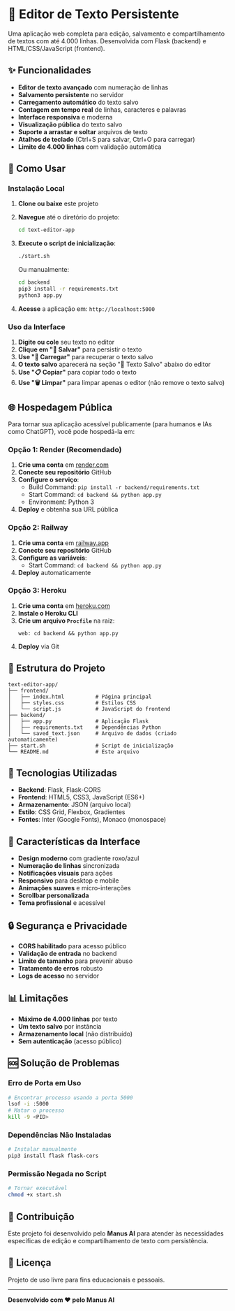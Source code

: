 # 📝 Editor de Texto Persistente

Uma aplicação web completa para edição, salvamento e compartilhamento de textos com até 4.000 linhas. Desenvolvida com Flask (backend) e HTML/CSS/JavaScript (frontend).

## ✨ Funcionalidades

- **Editor de texto avançado** com numeração de linhas
- **Salvamento persistente** no servidor
- **Carregamento automático** do texto salvo
- **Contagem em tempo real** de linhas, caracteres e palavras
- **Interface responsiva** e moderna
- **Visualização pública** do texto salvo
- **Suporte a arrastar e soltar** arquivos de texto
- **Atalhos de teclado** (Ctrl+S para salvar, Ctrl+O para carregar)
- **Limite de 4.000 linhas** com validação automática

## 🚀 Como Usar

### Instalação Local

1. **Clone ou baixe** este projeto
2. **Navegue** até o diretório do projeto:
   ```bash
   cd text-editor-app
   ```

3. **Execute o script de inicialização**:
   ```bash
   ./start.sh
   ```
   
   Ou manualmente:
   ```bash
   cd backend
   pip3 install -r requirements.txt
   python3 app.py
   ```

4. **Acesse** a aplicação em: `http://localhost:5000`

### Uso da Interface

1. **Digite ou cole** seu texto no editor
2. **Clique em "💾 Salvar"** para persistir o texto
3. **Use "📂 Carregar"** para recuperar o texto salvo
4. **O texto salvo** aparecerá na seção "📄 Texto Salvo" abaixo do editor
5. **Use "📋 Copiar"** para copiar todo o texto
6. **Use "🗑️ Limpar"** para limpar apenas o editor (não remove o texto salvo)

## 🌐 Hospedagem Pública

Para tornar sua aplicação acessível publicamente (para humanos e IAs como ChatGPT), você pode hospedá-la em:

### Opção 1: Render (Recomendado)

1. **Crie uma conta** em [render.com](https://render.com)
2. **Conecte seu repositório** GitHub
3. **Configure o serviço**:
   - Build Command: `pip install -r backend/requirements.txt`
   - Start Command: `cd backend && python app.py`
   - Environment: Python 3
4. **Deploy** e obtenha sua URL pública

### Opção 2: Railway

1. **Crie uma conta** em [railway.app](https://railway.app)
2. **Conecte seu repositório** GitHub
3. **Configure as variáveis**:
   - Start Command: `cd backend && python app.py`
4. **Deploy** automaticamente

### Opção 3: Heroku

1. **Crie uma conta** em [heroku.com](https://heroku.com)
2. **Instale o Heroku CLI**
3. **Crie um arquivo `Procfile`** na raiz:
   ```
   web: cd backend && python app.py
   ```
4. **Deploy** via Git

## 📁 Estrutura do Projeto

```
text-editor-app/
├── frontend/
│   ├── index.html          # Página principal
│   ├── styles.css          # Estilos CSS
│   └── script.js           # JavaScript do frontend
├── backend/
│   ├── app.py              # Aplicação Flask
│   ├── requirements.txt    # Dependências Python
│   └── saved_text.json     # Arquivo de dados (criado automaticamente)
├── start.sh                # Script de inicialização
└── README.md               # Este arquivo
```

## 🔧 Tecnologias Utilizadas

- **Backend**: Flask, Flask-CORS
- **Frontend**: HTML5, CSS3, JavaScript (ES6+)
- **Armazenamento**: JSON (arquivo local)
- **Estilo**: CSS Grid, Flexbox, Gradientes
- **Fontes**: Inter (Google Fonts), Monaco (monospace)

## 🎨 Características da Interface

- **Design moderno** com gradiente roxo/azul
- **Numeração de linhas** sincronizada
- **Notificações visuais** para ações
- **Responsivo** para desktop e mobile
- **Animações suaves** e micro-interações
- **Scrollbar personalizada**
- **Tema profissional** e acessível

## 🔒 Segurança e Privacidade

- **CORS habilitado** para acesso público
- **Validação de entrada** no backend
- **Limite de tamanho** para prevenir abuso
- **Tratamento de erros** robusto
- **Logs de acesso** no servidor

## 📊 Limitações

- **Máximo de 4.000 linhas** por texto
- **Um texto salvo** por instância
- **Armazenamento local** (não distribuído)
- **Sem autenticação** (acesso público)

## 🆘 Solução de Problemas

### Erro de Porta em Uso
```bash
# Encontrar processo usando a porta 5000
lsof -i :5000
# Matar o processo
kill -9 <PID>
```

### Dependências Não Instaladas
```bash
# Instalar manualmente
pip3 install flask flask-cors
```

### Permissão Negada no Script
```bash
# Tornar executável
chmod +x start.sh
```

## 🤝 Contribuição

Este projeto foi desenvolvido pelo **Manus AI** para atender às necessidades específicas de edição e compartilhamento de texto com persistência.

## 📄 Licença

Projeto de uso livre para fins educacionais e pessoais.

---

**Desenvolvido com ❤️ pelo Manus AI**

